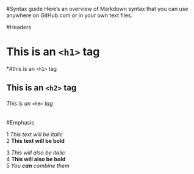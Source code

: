 #Syntax guide
Here’s an overview of Markdown syntax that you can use anywhere on GitHub.com or in your own text files.

#Headers
 
 # This is an `<h1>` tag
   *#this is an `<h1>` tag
 
 ## This is an `<h2>` tag
 
 ###### This is an `<h6>` tag


#Emphasis

 1 *This text will be italic*<br />
 2 **This text will be bold**<br />
 
 3 _This will also be italic_<br />
 4 __This will also be bold__<br />
 5 _You **can** combine them_<br />
 
